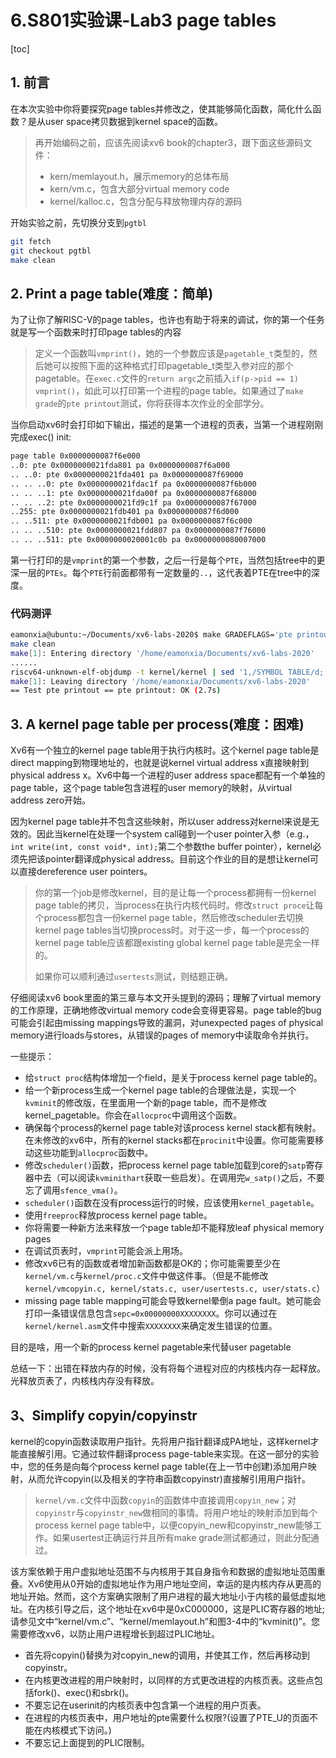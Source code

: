 # 6.S801实验课-Lab3 page tables

[toc]

## 1. 前言

在本次实验中你将要探究page tables并修改之，使其能够简化函数，简化什么函数？是从user space拷贝数据到kernel space的函数。

> 再开始编码之前，应该先阅读xv6 book的chapter3，跟下面这些源码文件：
>
> * kern/memlayout.h，展示memory的总体布局
> * kern/vm.c，包含大部分virtual memory code
> * kernel/kalloc.c，包含分配与释放物理内存的源码

开始实验之前，先切换分支到`pgtbl`

```bash
git fetch
git checkout pgtbl
make clean
```

## 2. Print a page table(难度：简单)

为了让你了解RISC-V的page tables，也许也有助于将来的调试，你的第一个任务就是写一个函数来时打印page tables的内容

>定义一个函数叫`vmprint()`，她的一个参数应该是`pagetable_t`类型的，然后她可以按照下面的这种格式打印pagetable_t类型入参对应的那个pagetable。在`exec.c`文件的`return argc`之前插入`if(p->pid == 1) vmprint()`，如此可以打印第一个进程的page table。如果通过了`make grade`的`pte printout`测试，你将获得本次作业的全部学分。

当你启动xv6时会打印如下输出，描述的是第一个进程的页表，当第一个进程刚刚完成exec() init:

```bash
page table 0x0000000087f6e000
..0: pte 0x0000000021fda801 pa 0x0000000087f6a000
.. ..0: pte 0x0000000021fda401 pa 0x0000000087f69000
.. .. ..0: pte 0x0000000021fdac1f pa 0x0000000087f6b000
.. .. ..1: pte 0x0000000021fda00f pa 0x0000000087f68000
.. .. ..2: pte 0x0000000021fd9c1f pa 0x0000000087f67000
..255: pte 0x0000000021fdb401 pa 0x0000000087f6d000
.. ..511: pte 0x0000000021fdb001 pa 0x0000000087f6c000
.. .. ..510: pte 0x0000000021fdd807 pa 0x0000000087f76000
.. .. ..511: pte 0x0000000020001c0b pa 0x0000000080007000
```

第一行打印的是`vmprint`的第一个参数，之后一行是每个`PTE`，当然包括tree中的更深一层的`PTEs`。每个`PTE`行前面都带有一定数量的`..`，这代表着PTE在tree中的深度。



### 代码测评

```bash
eamonxia@ubuntu:~/Documents/xv6-labs-2020$ make GRADEFLAGS='pte printout' grade
make clean
make[1]: Entering directory '/home/eamonxia/Documents/xv6-labs-2020'
......
riscv64-unknown-elf-objdump -t kernel/kernel | sed '1,/SYMBOL TABLE/d; s/ .* / /; /^$/d' > kernel/kernel.sym
make[1]: Leaving directory '/home/eamonxia/Documents/xv6-labs-2020'
== Test pte printout == pte printout: OK (2.7s)
```



## 3. A kernel page table per process(难度：困难)

Xv6有一个独立的kernel page table用于执行内核时。这个kernel page table是direct mapping到物理地址的，也就是说kernel virtual address x直接映射到physical address x。Xv6中每一个进程的user address space都配有一个单独的page table，这个page table包含进程的user memory的映射，从virtual address zero开始。

因为kernel page table并不包含这些映射，所以user address对kernel来说是无效的。因此当kernel在处理一个system call碰到一个user pointer入参（e.g.，`int write(int, const void*, int);`第二个参数the buffer pointer），kernel必须先把该pointer翻译成physical address。目前这个作业的目的是想让kernel可以直接dereference user pointers。

>你的第一个job是修改kernel，目的是让每一个process都拥有一份kernel page table的拷贝，当process在执行内核代码时。修改`struct proce`让每个process都包含一份kernel page table，然后修改scheduler去切换kernel page tables当切换process时。对于这一步，每一个process的kernel page table应该都跟existing global kernel page table是完全一样的。
>
>如果你可以顺利通过`usertests`测试，则结题正确。

仔细阅读xv6 book里面的第三章与本文开头提到的源码；理解了virtual memory的工作原理，正确地修改virtual memory code会变得更容易。page table的bug可能会引起由missing mappings导致的漏洞，对unexpected pages of physical memory进行loads与stores，从错误的pages of memory中读取命令并执行。

一些提示：

*  给`struct proc`结构体增加一个field，是关于process kernel page table的。
* 给一个新process生成一个kernel page table的合理做法是，实现一个`kvminit`的修改版，在里面用一个新的page table，而不是修改kernel_pagetable。你会在`allocproc`中调用这个函数。
* 确保每个process的kernel page table对该process kernel stack都有映射。在未修改的xv6中，所有的kernel stacks都在`procinit`中设置。你可能需要移动这些功能到`allocproc`函数中。
* 修改`scheduler()`函数，把process kernel page table加载到core的`satp`寄存器中去（可以阅读`kvminithart`获取一些启发）。在调用完`w_satp()`之后，不要忘了调用`sfence_vma()`。
* `scheduler()`函数在没有process运行的时候，应该使用`kernel_pagetable`。
* 使用`freeproc`释放process kernel page table。
* 你将需要一种新方法来释放一个page table却不能释放leaf physical memory pages
* 在调试页表时，`vmprint`可能会派上用场。
* 修改xv6已有的函数或者增加新函数都是OK的；你可能需要至少在`kernel/vm.c`与`kernel/proc.c`文件中做这件事。（但是不能修改`kernel/vmcopyin.c, kernel/stats.c, user/usertests.c, user/stats.c`）
* missing page table mapping可能会导致kernel晕倒a page fault。她可能会打印一条错误信息包含`sepc=0x00000000XXXXXXXX`。你可以通过在`kernel/kernel.asm`文件中搜索`XXXXXXXX`来确定发生错误的位置。

目的是啥，用一个新的process kernel pagetable来代替user pagetable

总结一下：出错在释放内存的时候，没有将每个进程对应的内核栈内存一起释放。光释放页表了，内核栈内存没有释放。



## 3、Simplify copyin/copyinstr

kernel的copyin函数读取用户指针。先将用户指针翻译成PA地址，这样kernel才能直接解引用。它通过软件翻译process page-table来实现。在这一部分的实验中，您的任务是向每个process kernel page table(在上一节中创建)添加用户映射，从而允许copyin(以及相关的字符串函数copyinstr)直接解引用用户指针。

> `kernel/vm.c`文件中函数`copyin`的函数体中直接调用`copyin_new`；对`copyinstr`与`copyinstr_new`做相同的事情。将用户地址的映射添加到每个process kernel page table中，以便copyin_new和copyinstr_new能够工作。如果usertest正确运行并且所有make grade测试都通过，则此分配通过。

该方案依赖于用户虚拟地址范围不与内核用于其自身指令和数据的虚拟地址范围重叠。Xv6使用从0开始的虚拟地址作为用户地址空间，幸运的是内核内存从更高的地址开始。然而，这个方案确实限制了用户进程的最大地址小于内核的最低虚拟地址。在内核引导之后，这个地址在xv6中是0xC000000，这是PLIC寄存器的地址;请参见文中“kernel/vm.c”、“kernel/memlayout.h”和图3-4中的“kvminit()”。您需要修改xv6，以防止用户进程增长到超过PLIC地址。

* 首先将copyin()替换为对copyin_new的调用，并使其工作，然后再移动到copyinstr。
* 在内核更改进程的用户映射时，以同样的方式更改进程的内核页表。这些点包括fork()、exec()和sbrk()。
* 不要忘记在userinit的内核页表中包含第一个进程的用户页表。
* 在进程的内核页表中，用户地址的pte需要什么权限?(设置了PTE_U的页面不能在内核模式下访问。)
* 不要忘记上面提到的PLIC限制。

